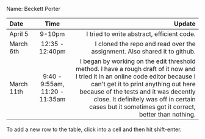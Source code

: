 Name: Beckett Porter

| Date       |              Time              |                                                                                                                                                                                                                                                                                                                 Update |
|:-----------|:------------------------------:|-----------------------------------------------------------------------------------------------------------------------------------------------------------------------------------------------------------------------------------------------------------------------------------------------------------------------:|
| April 5    |             9-10pm             |                                                                                                                                                                                                                                                                             I tried to write abstract, efficient code. |
| March 6th  |        12:35 - 12:40pm         |                                                                                                                                                                                                                                              I cloned the repo and read over the assignment. Also shared it to github. |
| March 11th | 9:40 - 9:55am, 11:20 - 11:35am | I began by working on the edit threshold method. I have a rough draft of it now and I tried it in an online code editor because I can't get it to print anything out here because of the tests and it was decently close. It definitely was off in certain cases but it sometimes got it correct, better than nothing. |


To add a new row to the table, click into a cell and then hit shift-enter.